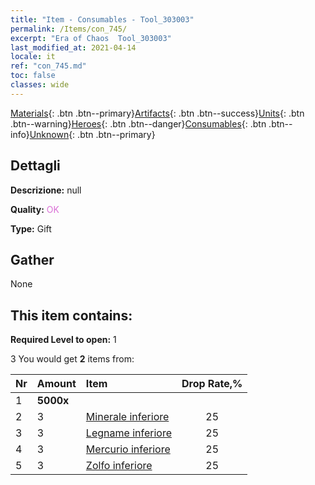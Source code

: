 ```yaml
---
title: "Item - Consumables - Tool_303003"
permalink: /Items/con_745/
excerpt: "Era of Chaos  Tool_303003"
last_modified_at: 2021-04-14
locale: it
ref: "con_745.md"
toc: false
classes: wide
---
```

 [Materials](/it/Items/){: .btn .btn--primary}[Artifacts](/it/Items/Artifacts/){: .btn .btn--success}[Units](/it/Items/Units/){: .btn .btn--warning}[Heroes](/it/Items/Heroes/){: .btn .btn--danger}[Consumables](/it/Items/Consumables/){: .btn .btn--info}[Unknown](/it/Items/Unknown/){: .btn .btn--primary}

## Dettagli
 **Descrizione:** null

 **Quality:** <span style="color: #DA70D6">OK</span>

 **Type:** Gift

## Gather

  None

## This item contains:

 **Required Level to open:** 1

 3 You would get **2** items  from:

  | Nr | Amount |     Item    | Drop Rate,% |
  |:---|:-------|:------------|:---------:|
  | 1 |  **5000x** | <i class="fas fa-coins"/> |  | 0 | 
  | 2 | 3 | [Minerale inferiore](/it/Items/mat_1/) | 25 | 
  | 3 | 3 | [Legname inferiore](/it/Items/mat_1/) | 25 | 
  | 4 | 3 | [Mercurio inferiore](/it/Items/mat_2/) | 25 | 
  | 5 | 3 | [Zolfo inferiore](/it/Items/mat_3/) | 25 | 
